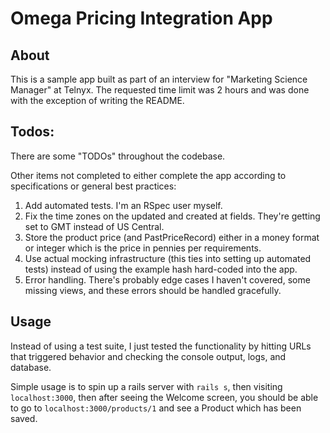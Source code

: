 # Omega Pricing Integration App

## About

This is a sample app built as part of an interview for "Marketing Science Manager" at Telnyx. The requested time limit was 2 hours and was done with the exception of writing the README.

## Todos:

There are some "TODOs" throughout the codebase.

Other items not completed to either complete the app according to specifications or general best practices:

1. Add automated tests. I'm an RSpec user myself.
2. Fix the time zones on the updated and created at fields. They're getting set to GMT instead of US Central.
3. Store the product price (and PastPriceRecord) either in a money format or integer which is the price in pennies per requirements.
4. Use actual mocking infrastructure (this ties into setting up automated tests) instead of using the example hash hard-coded into the app.
5. Error handling. There's probably edge cases I haven't covered, some missing views, and these errors should be handled gracefully.

## Usage

Instead of using a test suite, I just tested the functionality by hitting URLs that triggered behavior and checking the console output, logs, and database.

Simple usage is to spin up a rails server with ```rails s```, then visiting ```localhost:3000```, then after seeing the Welcome screen, you should be able to go to ```localhost:3000/products/1``` and see a Product which has been saved.

